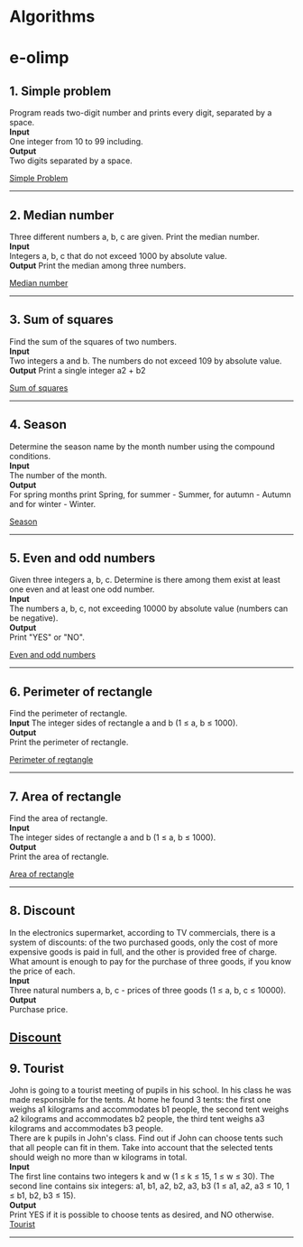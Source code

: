 # Algorithms

# e-olimp

## 1. Simple problem  
Program reads two-digit number and prints every digit, separated by a space.  
**Input**  
One integer from 10 to 99 including.  
**Output**  
Two digits separated by a space.

[Simple Problem](https://www.e-olymp.com/en/contests/19163/problems/205600)

---

## 2. Median number  
Three different numbers a, b, c are given. Print the median number.  
**Input**  
Integers a, b, c that do not exceed 1000 by absolute value.  
**Output**
Print the median among three numbers.

[Median number](https://www.e-olymp.com/en/contests/19163/problems/205601)

---

## 3. Sum of squares  
Find the sum of the squares of two numbers.  
**Input**  
Two integers a and b. The numbers do not exceed 109 by absolute value.  
**Output**
Print a single integer a2 + b2

[Sum of squares](https://www.e-olymp.com/en/contests/19163/problems/205602)

---

## 4. Season  
Determine the season name by the month number using the compound conditions.  
**Input**  
The number of the month.  
**Output**  
For spring months print Spring, for summer - Summer, for autumn - Autumn and for winter - Winter.

[Season](https://www.e-olymp.com/en/contests/19163/problems/205603)

---

## 5. Even and odd numbers  
Given three integers a, b, c. Determine is there among them exist at least one even and at least one odd number.  
**Input**  
The numbers a, b, c, not exceeding 10000 by absolute value (numbers can be negative).  
**Output**  
Print "YES" or "NO".

[Even and odd numbers](https://www.e-olymp.com/en/contests/19163/problems/205604)

---

## 6. Perimeter of rectangle  
Find the perimeter of rectangle.  
**Input**
The integer sides of rectangle a and b (1 ≤ a, b ≤ 1000).  
**Output**  
Print the perimeter of rectangle.

[Perimeter of regtangle](https://www.e-olymp.com/en/contests/19163/problems/205605)

---

## 7. Area of rectangle  
Find the area of rectangle.  
**Input**  
The integer sides of rectangle a and b (1 ≤ a, b ≤ 1000).  
**Output**  
Print the area of rectangle.

[Area of rectangle](https://www.e-olymp.com/en/contests/19163/problems/205606)

--- 

## 8. Discount  
In the electronics supermarket, according to TV commercials, there is a system of discounts: of the two purchased goods, only the cost of more expensive goods is paid in full, and the other is provided free of charge. What amount is enough to pay for the purchase of three goods, if you know the price of each.  
**Input**  
Three natural numbers a, b, c - prices of three goods (1 ≤ a, b, c ≤ 10000).  
**Output**  
Purchase price.  

[Discount](https://www.e-olymp.com/en/contests/19183/problems/205778)
---

## 9. Tourist  
John is going to a tourist meeting of pupils in his school. In his class he was made responsible for the tents. At home he found 3 tents: the first one weighs a1 kilograms and accommodates b1 people, the second tent weighs a2 kilograms and accommodates b2 people, the third tent weighs a3 kilograms and accommodates b3 people.  
There are k pupils in John's class. Find out if John can choose tents such that all people can fit in them. Take into account that the selected tents should weigh no more than w kilograms in total.  
**Input**  
The first line contains two integers k and w (1 ≤ k ≤ 15, 1 ≤ w ≤ 30). The second line contains six integers: a1, b1, a2, b2, a3, b3 (1 ≤ a1, a2, a3 ≤ 10, 1 ≤ b1, b2, b3 ≤ 15).  
**Output**  
Print YES if it is possible to choose tents as desired, and NO otherwise.  
[Tourist](https://www.e-olymp.com/en/contests/19183/problems/205774)

---



